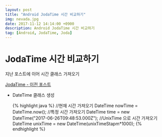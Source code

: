 ```yaml
---
layout: post
title: "Android JodaTime 시간 비교하기"
img: nevada.jpg
date: 2017-11-12 14:14:00 +0900
description: Android JodaTime 시간 비교하기
tag: [Android, JodaTime, Joda]
---
```

# JodaTime 시간 비교하기

지난 포스트에 이어 시간 클래스 가져오기

[JodaTime - 이전 포스트](./_posts/2017-11-11-Joda-Time-Android)

- DateTime 클래스 생성

	{% highlight java %}
    //현재 시간 가져오기
    DateTime nowTime = DateTime.now();
    //특정 시간 가져오기
    DateTime time = new DateTime("2017-06-26T09:48:53.000Z");
    //UnixTime 으로 시간 가져오기
    DateTime unixTime = new DateTime(unixTimeStapm*1000);
    {% endhighlight %}